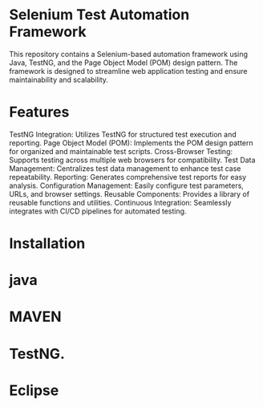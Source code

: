 # Selenium Test Automation Framework
This repository contains a Selenium-based automation framework using Java, TestNG, and the Page Object Model (POM) design pattern. The framework is designed to streamline web application testing and ensure maintainability and scalability.

# Features
 TestNG Integration: Utilizes TestNG for structured test execution and reporting.
 Page Object Model (POM): Implements the POM design pattern for organized and maintainable test scripts.
 Cross-Browser Testing: Supports testing across multiple web browsers for compatibility.
 Test Data Management: Centralizes test data management to enhance test case repeatability.
 Reporting: Generates comprehensive test reports for easy analysis.
 Configuration Management: Easily configure test parameters, URLs, and browser settings.
 Reusable Components: Provides a library of reusable functions and utilities.
 Continuous Integration: Seamlessly integrates with CI/CD pipelines for automated testing.
# Installation
# java
# MAVEN
# TestNG.
# Eclipse
